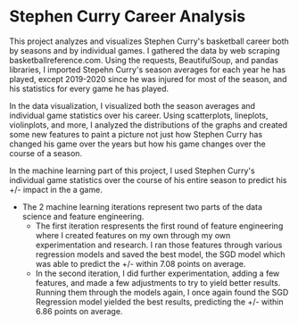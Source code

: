# Stephen Curry Career Analysis

This project analyzes and visualizes Stephen Curry's basketball career both by seasons and by individual games. I gathered the data by web scraping basketballreference.com. Using the requests, BeautifulSoup, and pandas libraries, I imported Stepehn Curry's season averages for each year he has played, except 2019-2020 since he was injured for most of the season, and his statistics for every game he has played.

In the data visualization, I visualized both the season averages and individual game statistics over his career. Using scatterplots, lineplots, violinplots, and more, I analyzed the distributions of the graphs and created some new features to paint a picture not just how Stephen Curry has changed his game over the years but how his game changes over the course of a season.

In the machine learning part of this project, I used Stephen Curry's individual game statistics over the course of his entire season to predict his +/- impact in the a game.

- The 2 machine learning iterations represent two parts of the data science and feature engineering.
  - The first iteration respresents the first round of feature engineering where I created features on my own through my own experimentation and research. I ran those features through various regression models and saved the best model, the SGD model which was able to predict the +/- within 7.08 points on average.
  - In the second iteration, I did further experimentation, adding a few features, and made a few adjustments to try to yield better results. Running them through the models again, I once again found the SGD Regression model yielded the best results, predicting the +/- within 6.86 points on average.

